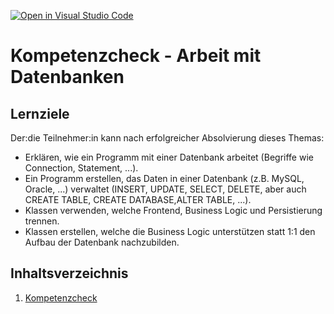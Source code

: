 [![Open in Visual Studio Code](https://classroom.github.com/assets/open-in-vscode-2e0aaae1b6195c2367325f4f02e2d04e9abb55f0b24a779b69b11b9e10269abc.svg)](https://classroom.github.com/online_ide?assignment_repo_id=17633724&assignment_repo_type=AssignmentRepo)
# Kompetenzcheck - Arbeit mit Datenbanken

## Lernziele
Der:die Teilnehmer:in kann nach erfolgreicher Absolvierung dieses Themas:
- Erklären, wie ein Programm mit einer Datenbank arbeitet (Begriffe wie Connection, Statement, ...).
- Ein Programm erstellen, das Daten in einer Datenbank (z.B. MySQL, Oracle, ...) verwaltet (INSERT, UPDATE, SELECT, DELETE, aber auch CREATE TABLE, CREATE DATABASE,ALTER TABLE, ...).
- Klassen verwenden, welche Frontend, Business Logic und Persistierung trennen.
- Klassen erstellen, welche die Business Logic unterstützen statt 1:1 den Aufbau der Datenbank nachzubilden.


## Inhaltsverzeichnis

1. [Kompetenzcheck](content/01-kompetenzcheck.md)
